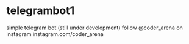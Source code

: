 # telegrambot1
simple telegram bot (still under development)
follow @coder_arena on instagram
instagram.com/coder_arena

